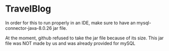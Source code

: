 # TravelBlog


In order for this to run properly in an IDE, make sure to have an mysql-connector-java-8.0.26 jar file. 

At the moment, github refused to take the jar file because of its size. This jar file was NOT made by us and was already provided for mySQL
